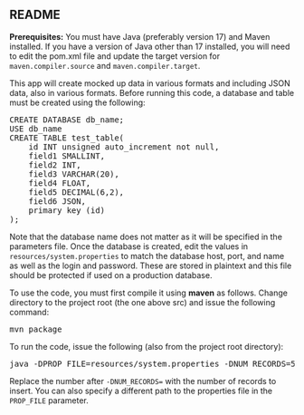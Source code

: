 ## README

**Prerequisites:** You must have Java (preferably version 17) and Maven installed. If you have a version of Java other than 17 installed, you will need to edit the pom.xml file and update the target version for <code>maven.compiler.source</code> and <code>maven.compiler.target</code>.

This app will create mocked up data in various formats and including JSON data, also in various formats. 
Before running this code, a database and table must be created using the following:

<pre>
CREATE DATABASE db_name;
USE db_name
CREATE TABLE test_table(
    id INT unsigned auto_increment not null,
    field1 SMALLINT,
    field2 INT,
    field3 VARCHAR(20),
    field4 FLOAT,
    field5 DECIMAL(6,2),
    field6 JSON,
    primary key (id)
);
</pre>
Note that the database name does not matter as it will be specified in the parameters file. 
Once the database is created, edit the values in <code>resources/system.properties</code> to match the database host, port, and name as well as the login and password.
These are stored in plaintext and this file should be protected if used on a production database.

To use the code, you must first compile it using __maven__ as follows. Change directory to the project root (the one above src) and issue the following command:

<pre>mvn package</pre>

To run the code, issue the following (also from the project root directory):

<pre>java -DPROP_FILE=resources/system.properties -DNUM_RECORDS=5000 -jar target/tidb-data-mock-1.1-jar-with-dependencies.jar</pre>

Replace the number after <code>-DNUM_RECORDS=</code> with the number of records to insert. You can also specify a different path to the properties file in the <code>PROP_FILE</code> parameter.